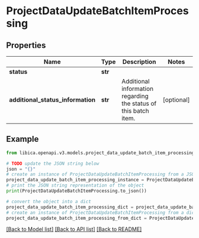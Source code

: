 # ProjectDataUpdateBatchItemProcessing


## Properties

Name | Type | Description | Notes
------------ | ------------- | ------------- | -------------
**status** | **str** |  | 
**additional_status_information** | **str** | Additional information regarding the status of this batch item. | [optional] 

## Example

```python
from libica.openapi.v3.models.project_data_update_batch_item_processing import ProjectDataUpdateBatchItemProcessing

# TODO update the JSON string below
json = "{}"
# create an instance of ProjectDataUpdateBatchItemProcessing from a JSON string
project_data_update_batch_item_processing_instance = ProjectDataUpdateBatchItemProcessing.from_json(json)
# print the JSON string representation of the object
print(ProjectDataUpdateBatchItemProcessing.to_json())

# convert the object into a dict
project_data_update_batch_item_processing_dict = project_data_update_batch_item_processing_instance.to_dict()
# create an instance of ProjectDataUpdateBatchItemProcessing from a dict
project_data_update_batch_item_processing_from_dict = ProjectDataUpdateBatchItemProcessing.from_dict(project_data_update_batch_item_processing_dict)
```
[[Back to Model list]](../README.md#documentation-for-models) [[Back to API list]](../README.md#documentation-for-api-endpoints) [[Back to README]](../README.md)


